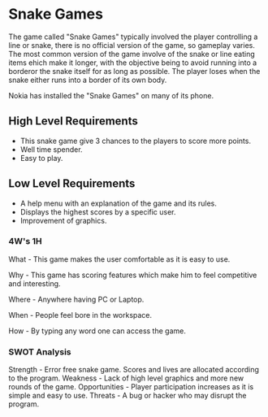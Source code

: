
# Snake Games


The game called "Snake Games" typically involved the player controlling a line or snake, there is no official version of the game, so gameplay varies. The most common version of the game involve of the snake or line eating items ehich make it longer, with the objective being to avoid running into a borderor the snake itself for as long as possible. The player loses when the snake either runs into a border of its own body.

Nokia has installed the "Snake Games" on many of its phone.

## High Level Requirements
- This snake game give 3 chances to the players to score more points.
- Well time spender.
- Easy to play.

## Low Level Requirements
- A help menu with an explanation of the game and its rules.
- Displays the highest scores by a specific user.
- Improvement of graphics.

### 4W's 1H
What - This game makes the user comfortable as it is easy to use.

Why - This game has scoring features which make him to feel competitive and interesting.

Where - Anywhere having PC or Laptop.

When - People feel bore in the workspace.

How - By typing any word one can access the game.

### SWOT Analysis
Strength - Error free snake game. Scores and lives are allocated according to the program.
Weakness - Lack of high level graphics and more new rounds of the game.
Opportunities - Player participation increases as it is simple and easy to use.
Threats - A bug or hacker who may disrupt the program.
